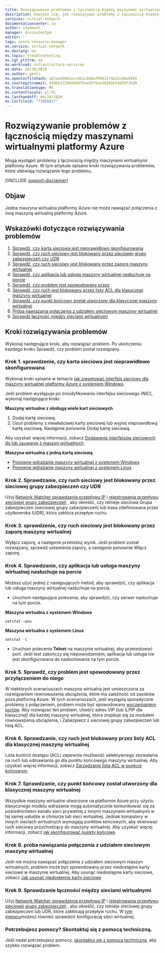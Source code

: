 ```yaml
---
title: Rozwiązywanie problemów z łącznością między maszynami wirtualnymi platformy Azure | Microsoft Docs
description: Dowiedz się, jak rozwiązywać problemy z łącznością między maszynami wirtualnymi platformy Azure.
services: virtual-network
documentationcenter: na
author: chadmath
manager: dcscontentpm
editor: ''
tags: azure-resource-manager
ms.service: virtual-network
ms.devlang: na
ms.topic: troubleshooting
ms.tgt_pltfrm: na
ms.workload: infrastructure-services
ms.date: 10/30/2018
ms.author: genli
ms.openlocfilehash: ab3ae45081ecc481cb90af8961174e23c86e84b5
ms.sourcegitcommit: 849bb1729b89d075eed579aa36395bf4d29f3bd9
ms.translationtype: MT
ms.contentlocale: pl-PL
ms.lasthandoff: 04/28/2020
ms.locfileid: "71056817"
---
```

# <a name="troubleshooting-connectivity-problems-between-azure-vms"></a>Rozwiązywanie problemów z łącznością między maszynami wirtualnymi platformy Azure

Mogą wystąpić problemy z łącznością między maszynami wirtualnymi platformy Azure. W tym artykule opisano kroki rozwiązywania problemów, które ułatwiają rozwiązanie tego problemu. 

[!INCLUDE [support-disclaimer](../../includes/support-disclaimer.md)]

## <a name="symptom"></a>Objaw

Jedna maszyna wirtualna platformy Azure nie może nawiązać połączenia z inną maszyną wirtualną platformy Azure.

## <a name="troubleshooting-guidance"></a>Wskazówki dotyczące rozwiązywania problemów 

1. [Sprawdź, czy karta sieciowa jest nieprawidłowo skonfigurowana](#step-1-check-whether-nic-is-misconfigured)
2. [Sprawdź, czy ruch sieciowy jest blokowany przez sieciowej grupy zabezpieczeń czy UDR](#step-2-check-whether-network-traffic-is-blocked-by-nsg-or-udr)
3. [Sprawdź, czy ruch sieciowy jest blokowany przez zaporę maszyny wirtualnej](#step-3-check-whether-network-traffic-is-blocked-by-vm-firewall)
4. [Sprawdź, czy aplikacja lub usługa maszyny wirtualnej nasłuchuje na porcie](#step-4-check-whether-vm-app-or-service-is-listening-on-the-port)
5. [Sprawdź, czy problem jest spowodowany przez](#step-5-check-whether-the-problem-is-caused-by-snat)
6. [Sprawdź, czy ruch jest blokowany przez listy ACL dla klasycznej maszyny wirtualnej](#step-6-check-whether-traffic-is-blocked-by-acls-for-the-classic-vm)
7. [Sprawdź, czy punkt końcowy został utworzony dla klasycznej maszyny wirtualnej](#step-7-check-whether-the-endpoint-is-created-for-the-classic-vm)
8. [Próba nawiązania połączenia z udziałem sieciowym maszyny wirtualnej](#step-8-try-to-connect-to-a-vm-network-share)
9. [Sprawdź łączność między sieciami wirtualnymi](#step-9-check-inter-vnet-connectivity)

## <a name="troubleshooting-steps"></a>Kroki rozwiązywania problemów

Wykonaj następujące kroki, aby rozwiązać problem. Po ukończeniu każdego kroku Sprawdź, czy problem został rozwiązany. 

### <a name="step-1-check-whether-nic-is-misconfigured"></a>Krok 1. sprawdzenie, czy karta sieciowa jest nieprawidłowo skonfigurowana

Wykonaj kroki opisane w temacie [jak zresetować interfejs sieciowy dla maszyny wirtualnej platformy Azure z systemem Windows](../virtual-machines/windows/reset-network-interface.md). 

Jeśli problem występuje po zmodyfikowaniu interfejsu sieciowego (NIC), wykonaj następujące kroki:

**Maszyny wirtualne z obsługą wiele kart sieciowych**

1. Dodaj kartę sieciową.
2. Usuń problemy z niewłaściwej karty sieciowej lub wyjmij nieprawidłową kartę sieciową.  Następnie ponownie Dodaj kartę sieciową.

Aby uzyskać więcej informacji, zobacz [Dodawanie interfejsów sieciowych do lub usuwanie z maszyn wirtualnych](virtual-network-network-interface-vm.md).

**Maszyna wirtualna z jedną kartą sieciową** 

- [Ponowne wdrażanie maszyny wirtualnej z systemem Windows](../virtual-machines/windows/redeploy-to-new-node.md)
- [Ponowne wdrażanie maszyny wirtualnej z systemem Linux](../virtual-machines/linux/redeploy-to-new-node.md)

### <a name="step-2-check-whether-network-traffic-is-blocked-by-nsg-or-udr"></a>Krok 2. Sprawdzanie, czy ruch sieciowy jest blokowany przez sieciowej grupy zabezpieczeń czy UDR

Użyj [Network Watcher sprawdzenia przepływu IP](../network-watcher/network-watcher-ip-flow-verify-overview.md) i [rejestrowania przepływu sieciowej grupy zabezpieczeń](../network-watcher/network-watcher-nsg-flow-logging-overview.md) , aby określić, czy istnieje sieciowa Grupa zabezpieczeń (sieciowej grupy zabezpieczeń) lub trasa zdefiniowana przez użytkownika (UDR), która zakłóca przepływ ruchu.

### <a name="step-3-check-whether-network-traffic-is-blocked-by-vm-firewall"></a>Krok 3. sprawdzenie, czy ruch sieciowy jest blokowany przez zaporę maszyny wirtualnej

Wyłącz zaporę, a następnie przetestuj wynik. Jeśli problem został rozwiązany, sprawdź ustawienia zapory, a następnie ponownie Włącz zaporę.

### <a name="step-4-check-whether-vm-app-or-service-is-listening-on-the-port"></a>Krok 4. Sprawdzanie, czy aplikacja lub usługa maszyny wirtualnej nasłuchuje na porcie

Możesz użyć jednej z następujących metod, aby sprawdzić, czy aplikacja lub usługa maszyny wirtualnej nasłuchuje na porcie.

- Uruchom następujące polecenia, aby sprawdzić, czy serwer nasłuchuje na tym porcie.

**Maszyna wirtualna z systemem Windows**

    netstat –ano

**Maszyna wirtualna z systemem Linux**

    netstat -l

- Uruchom polecenie **Telnet** na maszynie wirtualnej, aby przetestować port. Jeśli test zakończy się niepowodzeniem, aplikacja lub usługa nie jest skonfigurowana do nasłuchiwania na tym porcie.

### <a name="step-5-check-whether-the-problem-is-caused-by-snat"></a>Krok 5. Sprawdź, czy problem jest spowodowany przez przyłączeniem do niego

W niektórych scenariuszach maszyna wirtualna jest umieszczona za rozwiązaniem równoważenia obciążenia, które ma zależność od zasobów poza platformą Azure. W tych scenariuszach, jeśli wystąpią sporadyczne problemy z połączeniem, problem może być spowodowany [wyczerpaniem portów](../load-balancer/load-balancer-outbound-connections.md). Aby rozwiązać ten problem, Utwórz adres VIP (lub ILPIP dla klasycznej) dla każdej maszyny wirtualnej, która znajduje się za modułem równoważenia obciążenia, i Zabezpiecz z sieciowej grupy zabezpieczeń lub listą ACL. 

### <a name="step-6-check-whether-traffic-is-blocked-by-acls-for-the-classic-vm"></a>Krok 6. Sprawdzanie, czy ruch jest blokowany przez listy ACL dla klasycznej maszyny wirtualnej

Lista kontroli dostępu (ACL) zapewnia możliwość selektywnego zezwalania na ruch lub odmawiania go dla punktu końcowego maszyny wirtualnej. Aby uzyskać więcej informacji, zobacz [Zarządzanie listą ACL w punkcie końcowym](/previous-versions/azure/virtual-machines/windows/classic/setup-endpoints#manage-the-acl-on-an-endpoint).

### <a name="step-7-check-whether-the-endpoint-is-created-for-the-classic-vm"></a>Krok 7. Sprawdzanie, czy punkt końcowy został utworzony dla klasycznej maszyny wirtualnej

Wszystkie maszyny wirtualne utworzone na platformie Azure przy użyciu klasycznego modelu wdrażania mogą automatycznie komunikować się za pośrednictwem kanału sieci prywatnej z innymi maszynami wirtualnymi w tej samej usłudze w chmurze lub sieci wirtualnej. Jednak komputery w innych sieciach wirtualnych wymagają punktów końcowych, aby skierować ruch sieciowy przychodzący do maszyny wirtualnej. Aby uzyskać więcej informacji, zobacz [jak skonfigurować punkty końcowe](../virtual-machines/windows/classic/setup-endpoints.md).

### <a name="step-8-try-to-connect-to-a-vm-network-share"></a>Krok 8. próba nawiązania połączenia z udziałem sieciowym maszyny wirtualnej

Jeśli nie można nawiązać połączenia z udziałem sieciowym maszyn wirtualnych, problem może być spowodowany przez niedostępne karty sieciowe w maszynie wirtualnej. Aby usunąć niedostępne karty sieciowe, zobacz [Jak usunąć niedostępne karty sieciowe](../virtual-machines/troubleshooting/reset-network-interface.md#delete-the-unavailable-nics)

### <a name="step-9-check-inter-vnet-connectivity"></a>Krok 9. Sprawdzanie łączności między sieciami wirtualnymi

Użyj [Network Watcher sprawdzenia przepływu IP](../network-watcher/network-watcher-ip-flow-verify-overview.md) i [rejestrowania przepływu sieciowej grupy zabezpieczeń](../network-watcher/network-watcher-nsg-flow-logging-overview.md) , aby określić, czy istnieje sieciowej grupy zabezpieczeń lub UDR, które zakłócają przepływ ruchu. W [tym miejscu](https://support.microsoft.com/en-us/help/4032151/configuring-and-validating-vnet-or-vpn-connections)możesz również sprawdzić konfigurację sieci wirtualnej.

### <a name="need-help-contact-support"></a>Potrzebujesz pomocy? Skontaktuj się z pomocą techniczną.
Jeśli nadal potrzebujesz pomocy, [skontaktuj się z pomocą techniczną](https://portal.azure.com/?#blade/Microsoft_Azure_Support/HelpAndSupportBlade), aby szybko rozwiązać problem.